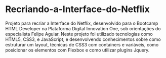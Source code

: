 # Recriando-a-Interface-do-Netflix

Projeto para recriar a Interface do Netflix, desenvolvido para o Bootcamp HTML Developer na Plataforma Digital Innovation One, sob orientações do especialista Felipe Aguiar. Neste projeto foi utilizado tecnologias como HTML5, CSS3, e JavaScript, e desenvolvendo conhecimentos sobre como estruturar um layout, técnicas de CSS3 com containers e variáveis, como posicionar os elementos com Flexbox e como utilizar plugins Jquery.
